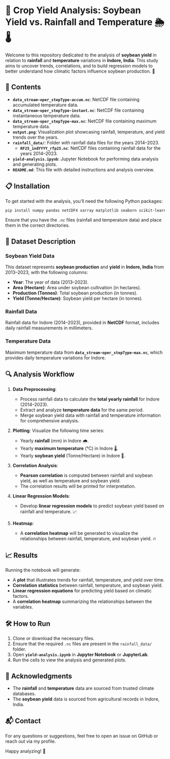 # 🌾 Crop Yield Analysis: Soybean Yield vs. Rainfall and Temperature 🌦️🌡️

Welcome to this repository dedicated to the analysis of **soybean yield** in relation to **rainfall** and **temperature** variations in **Indore, India**. This study aims to uncover trends, correlations, and to build regression models to better understand how climatic factors influence soybean production. 🌱

## 📂 Contents

- **`data_stream-oper_stepType-accum.nc`**: NetCDF file containing accumulated temperature data.
- **`data_stream-oper_stepType-instant.nc`**: NetCDF file containing instantaneous temperature data.
- **`data_stream-oper_stepType-max.nc`**: NetCDF file containing maximum temperature data.
- **`output.png`**: Visualization plot showcasing rainfall, temperature, and yield trends over the years.
- **`rainfall_data/`**: Folder with rainfall data files for the years 2014–2023.
  - **`RF25_indYYYY_rfp25.nc`**: NetCDF files containing rainfall data for the years 2014–2023.
- **`yield-analysis.ipynb`**: Jupyter Notebook for performing data analysis and generating plots.
- **`README.md`**: This file with detailed instructions and analysis overview.

## 📋 Installation

To get started with the analysis, you’ll need the following Python packages:

```bash
pip install numpy pandas netCDF4 xarray matplotlib seaborn scikit-learn
```

Ensure that you have the `.nc` files (rainfall and temperature data) and place them in the correct directories.

## 🌾 Dataset Description

### Soybean Yield Data
This dataset represents **soybean production** and **yield** in **Indore, India** from 2013–2023, with the following columns:
- **Year**: The year of data (2013–2023).
- **Area (Hectare)**: Area under soybean cultivation (in hectares).
- **Production (Tonnes)**: Total soybean production (in tonnes).
- **Yield (Tonne/Hectare)**: Soybean yield per hectare (in tonnes).

### Rainfall Data
Rainfall data for Indore (2014–2023), provided in **NetCDF** format, includes daily rainfall measurements in millimeters.

### Temperature Data
Maximum temperature data from **`data_stream-oper_stepType-max.nc`**, which provides daily temperature variations for Indore.

## 🔍 Analysis Workflow

1. **Data Preprocessing**:
   - Process rainfall data to calculate the **total yearly rainfall** for Indore (2014–2023).
   - Extract and analyze **temperature data** for the same period.
   - Merge soybean yield data with rainfall and temperature information for comprehensive analysis.

2. **Plotting**:
   Visualize the following time series:
   - Yearly **rainfall** (mm) in Indore 🌧️.
   - Yearly **maximum temperature** (°C) in Indore 🌡️.
   - Yearly **soybean yield** (Tonne/Hectare) in Indore 🌾.

3. **Correlation Analysis**:
   - **Pearson correlation** is computed between rainfall and soybean yield, as well as temperature and soybean yield. 
   - The correlation results will be printed for interpretation.

4. **Linear Regression Models**:
   - Develop **linear regression models** to predict soybean yield based on rainfall and temperature. 📈

5. **Heatmap**:
   - A **correlation heatmap** will be generated to visualize the relationships between rainfall, temperature, and soybean yield. 🔥

## 📈 Results

Running the notebook will generate:
- A **plot** that illustrates trends for rainfall, temperature, and yield over time.
- **Correlation statistics** between rainfall, temperature, and soybean yield.
- **Linear regression equations** for predicting yield based on climatic factors.
- A **correlation heatmap** summarizing the relationships between the variables.

## 🛠️ How to Run

1. Clone or download the necessary files.
2. Ensure that the required `.nc` files are present in the `rainfall_data/` folder.
3. Open **`yield-analysis.ipynb`** in **Jupyter Notebook** or **JupyterLab**.
4. Run the cells to view the analysis and generated plots.

## 🙌 Acknowledgments

- The **rainfall** and **temperature** data are sourced from trusted climate databases.
- The **soybean yield** data is sourced from agricultural records in Indore, India.

## 📬 Contact

For any questions or suggestions, feel free to open an issue on GitHub or reach out via my profile.

Happy analyzing! 🚜
